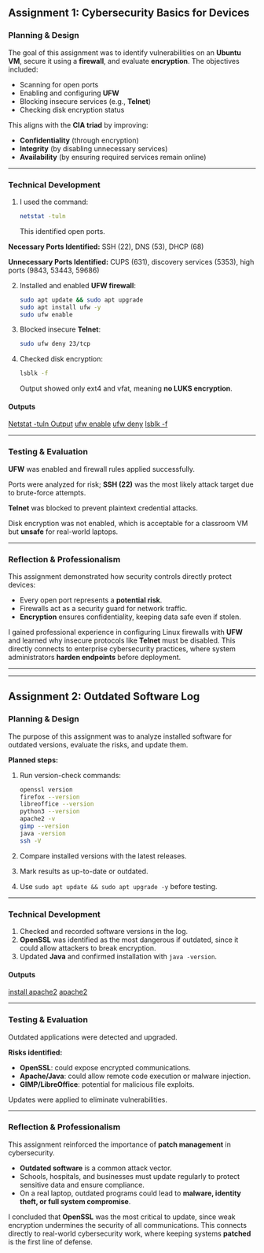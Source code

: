 ## **Assignment 1: Cybersecurity Basics for Devices**

### **Planning & Design**
The goal of this assignment was to identify vulnerabilities on an **Ubuntu VM**, secure it using a **firewall**, and evaluate **encryption**. The objectives included:

- Scanning for open ports
- Enabling and configuring **UFW**
- Blocking insecure services (e.g., **Telnet**)
- Checking disk encryption status

This aligns with the **CIA triad** by improving:
- **Confidentiality** (through encryption)
- **Integrity** (by disabling unnecessary services)
- **Availability** (by ensuring required services remain online)

---

### **Technical Development**
1. I used the command:
    ```bash
    netstat -tuln
    ```
    This identified open ports.

**Necessary Ports Identified:** SSH (22), DNS (53), DHCP (68)

**Unnecessary Ports Identified:** CUPS (631), discovery services (5353), high ports (9843, 53443, 59686)

2. Installed and enabled **UFW firewall**:

    ```bash
    sudo apt update && sudo apt upgrade
    sudo apt install ufw -y
    sudo ufw enable
    ```

3. Blocked insecure **Telnet**:

    ```bash
    sudo ufw deny 23/tcp
    ```

4. Checked disk encryption:

    ```bash
    lsblk -f
    ```
    Output showed only ext4 and vfat, meaning **no LUKS encryption**.

#### **Outputs**
[Netstat -tuln Output](files/unnamed(3).png)
[ufw enable](files/unnamed.png)
[ufw deny](files/unnamed(1).png)
[lsblk -f](files/unnamed(2).png)

---

### **Testing & Evaluation**
**UFW** was enabled and firewall rules applied successfully.

Ports were analyzed for risk; **SSH (22)** was the most likely attack target due to brute-force attempts.

**Telnet** was blocked to prevent plaintext credential attacks.

Disk encryption was not enabled, which is acceptable for a classroom VM but **unsafe** for real-world laptops.

---

### **Reflection & Professionalism**
This assignment demonstrated how security controls directly protect devices:

- Every open port represents a **potential risk**.
- Firewalls act as a security guard for network traffic.
- **Encryption** ensures confidentiality, keeping data safe even if stolen.

I gained professional experience in configuring Linux firewalls with **UFW** and learned why insecure protocols like **Telnet** must be disabled. This directly connects to enterprise cybersecurity practices, where system administrators **harden endpoints** before deployment.

***
***

## **Assignment 2: Outdated Software Log**

### **Planning & Design**
The purpose of this assignment was to analyze installed software for outdated versions, evaluate the risks, and update them.

**Planned steps:**

1. Run version-check commands:

    ```bash
    openssl version
    firefox --version
    libreoffice --version
    python3 --version
    apache2 -v
    gimp --version
    java -version
    ssh -V
    ```

2. Compare installed versions with the latest releases.
3. Mark results as up-to-date or outdated.
4. Use `sudo apt update && sudo apt upgrade -y` before testing.

---

### **Technical Development**
1. Checked and recorded software versions in the log.
2. **OpenSSL** was identified as the most dangerous if outdated, since it could allow attackers to break encryption.
3. Updated **Java** and confirmed installation with `java -version`.

#### **Outputs**
[install apache2](files/screenshot.jpg)
[apache2](files/screenshot(1).jpg)

---

### **Testing & Evaluation**
Outdated applications were detected and upgraded.

**Risks identified:**

- **OpenSSL**: could expose encrypted communications.
- **Apache/Java**: could allow remote code execution or malware injection.
- **GIMP/LibreOffice**: potential for malicious file exploits.

Updates were applied to eliminate vulnerabilities.

---

### **Reflection & Professionalism**
This assignment reinforced the importance of **patch management** in cybersecurity.

- **Outdated software** is a common attack vector.
- Schools, hospitals, and businesses must update regularly to protect sensitive data and ensure compliance.
- On a real laptop, outdated programs could lead to **malware, identity theft, or full system compromise**.

I concluded that **OpenSSL** was the most critical to update, since weak encryption undermines the security of all communications. This connects directly to real-world cybersecurity work, where keeping systems **patched** is the first line of defense.
